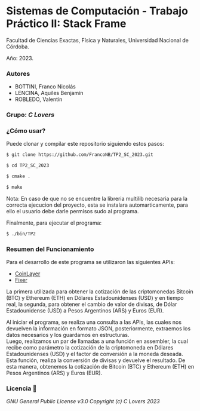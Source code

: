 # Sistemas de Computación - Trabajo Práctico II: Stack Frame
Facultad de Ciencias Exactas, Física y Naturales, Universidad Nacional de Córdoba.

Año: 2023.

### Autores
* BOTTINI, Franco Nicolás
* LENCINA, Aquiles Benjamín
* ROBLEDO, Valentín

### Grupo: _C Lovers_

### **¿Cómo usar?**
Puede clonar y compilar este repositorio siguiendo estos pasos:

```bash
$ git clone https://github.com/FrancoNB/TP2_SC_2023.git

$ cd TP2_SC_2023

$ cmake .

$ make
```
Nota: En caso de que no se encuentre la libreria multilib necesaria para la correcta ejecucion del proyecto, esta se instalara automarticamente, para ello el usuario debe darle permisos sudo al programa.

Finalmente, para ejecutar el programa:

```bash
$ ./bin/TP2
```

### **Resumen del Funcionamiento**
Para el desarrollo de este programa se utilizaron las siguientes APIs:

* [CoinLayer](https://coinlayer.com/)
* [Fixer](https://fixer.io/)

La primera utilizada para obtener la cotización de las criptomonedas Bitcoin (BTC) y Ethereum (ETH) en Dólares Estadounidenses (USD) y en tiempo real, la segunda, para obtener el cambio de valor de divisas, de Dólar Estadounidense (USD) a Pesos Argentinos (ARS) y Euros (EUR).  

Al iniciar el programa, se realiza una consulta a las APIs, las cuales nos devuelven la información en formato JSON, posteriormente, extraemos los datos necesarios y los guardamos en estructuras.  
Luego, realizamos un par de llamadas a una función en assembler, la cual recibe como parámetro la cotización de la criptomoneda en Dólares Estadounidenses (USD) y el factor de conversión a la moneda deseada. Esta función, realiza la conversión de divisas y devuelve el resultado. De esta manera, obtenemos la cotización de Bitcoin (BTC) y Ethereum (ETH) en Pesos Argentinos (ARS) y Euros (EUR).

### **Licencia 🧾**
_GNU General Public License v3.0 Copyright (c) C Lovers 2023_

